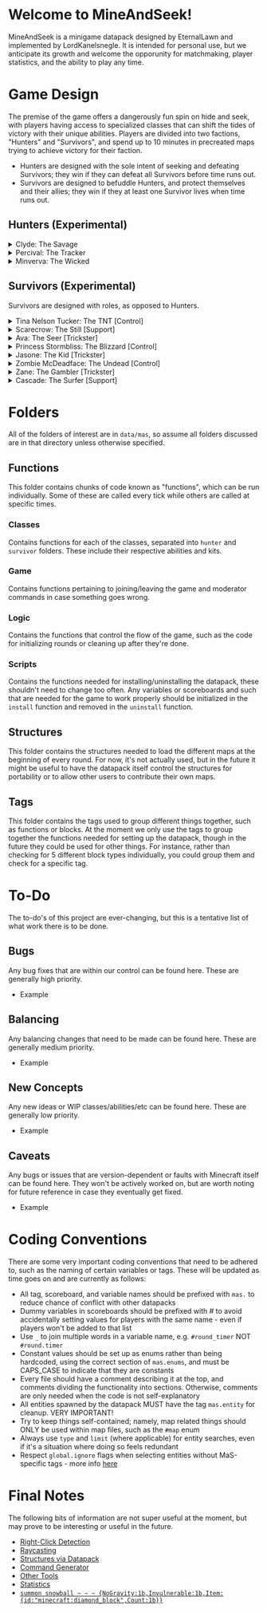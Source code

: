 
# Welcome to MineAndSeek!

MineAndSeek is a minigame datapack designed by EternalLawn and implemented by LordKanelsnegle. It is intended for personal use, but we anticipate its growth and welcome the opporunity for matchmaking, player statistics, and the ability to play any time.

# Game Design

The premise of the game offers a dangerously fun spin on hide and seek, with players having access to specialized classes that can shift the tides of victory with their unique abilities. Players are divided into two factions, "Hunters" and "Survivors", and spend up to 10 minutes in precreated maps trying to achieve victory for their faction. 
- Hunters are designed with the sole intent of seeking and defeating Survivors; they win if they can defeat all Survivors before time runs out.
- Survivors are designed to befuddle Hunters, and protect themselves and their allies; they win if they at least one Survivor lives when time runs out.

## Hunters (Experimental)

<details>
  <summary>Clyde: The Savage</summary>
  
  > Once a hardworking family man, now a living corpse that thrives only under the false hope that his long dead family will be reunited with him should he deliver the Survivors. Simple to play, hard to escape.
  
  > **Weapon - The Cleaver**
  <br>Medium Damage Axe.
  
  > **Passive - Bloodlust**
  <br>Can hear the heartbeat of nearby Survivors and gains a 20% speed boost when close. *“Your heart’s final words are poetry.”*
  
  > **Active - Unrelenting**
  <br>Enter a state of rage which gives you 20% speed, apply bleeding damage, and makes you temporarily immune to debuffs for 8s. (CD: 40s) *“Death couldn’t stop me. Did you think you could?”*
  
  > **Ultimate - Scream for Me*
  <br>Spread a nightmare-inducing Paranoia effect to all Survivors, blinding them and befuddling their senses for 8 seconds. *“Rest in peace.”*
</details>

<details>
  <summary>Percival: The Tracker</summary>
  
  > He watched as all his animal friends morphed into horrific zombies, but cared for them all the same. Lived in peace with the zombies in a forest until the Survivors started hunting them. In the name of vengeance, he will take the role as hunter. Silent as a breeze, deadly as a storm. 
  
  > **Weapon - Silk Touch**
  <br>Medium Damage Bow + Low Damage Sword.
  
  > **Passive - I See You**
  <br>All arrows reveal targets and prevent healing for 1 second. *“Justice is blind, but I am not.”*
  
  > **Active - Ensare**
  <br>Plant a trap on the spot and enter stealth for a brief period. Trap placement is permanent until detonated or until the skill is used again, and stealth lasts 5 seconds. Traps root and reveal victims within range for 2 seconds. (CD: 30s). *“Don’t scream too much.”*
  
  > **Ultimate - You Can't Run**
  <br>Fire a global, wide, wall-piercing shot that deals tremendous damage to all unfortunate enough to be caught in its path. *“You don’t deserve to live.”*
</details>

<details>
  <summary>Minverva: The Wicked</summary>
  
  > A proud, fallen queen who was blood-bound to protect over 10,000 lives - she ruined all of them. A master manipulator who can get even the dead to do her bidding, she thrives off the power her subjects provide. Although once upon a time she let them down, she won’t let their corpses do the same in return. Tricky and oppressive when left unchecked.
  
  > **Weapon - Twisted Scepter**
  <br>Low Damage Wand
  
  > **Passive - Eerie Presence**
  <br>Summon a Zombie where you're standing every 40 seconds. You zombies are revealed to you and will attack Survivors. *“I wish I was you, so I too could serve a beautiful queen.”*
  
  > **Active - Tainted Legacy**
  <br>Teleport to the location you’re looking at. Spawn a zombie where you were standing originally. (CD: 20s). *“You should be honored.”*
  
  > **Ultimate - For the Queen!**
  <br> Spawn a bloodthirsty creeper directly behind every Survivor. These minions have increased speed and will explode to deal high damage. They last for 10 seconds. *“Devour them…”*
</details>


## Survivors (Experimental)
Survivors are designed with roles, as opposed to Hunters.

<details>
  <summary>Tina Nelson Tucker: The TNT [Control]</summary>
  
  > Science gives mankind the power to reach for the stars, but also to inevitably crash and burn. Too bad Tina forgot the first part. The tools she made as a nuclear engineer for the government failed to stop Aurora, but what better way to make up for it than destroying everything the Corruption brought with it? Debuffs and cripples with various chemicals (some of which she may have breathed in a little of).
  
  > **Weapon - Sparky**
  <br>Flint and Steel
  
  > **Passive - Crackhead Energy**
  <br>Your alchemical genius (or craziness) allows you to craft another potion while crouching for 8 seconds. *“I dunno who Geneva is but she better get her convention up on outta here.”*
  
  > **Active - Bubbly Boys**
  <br>Throw a mysterious concoction that slows Hunters by 50% and reduces their damage by 50% for 5s; also deals damage to enemy deployables. Can hold up to 3. *“How z’at taste?”*
  
  > **Ultimate - The Big One**
  <br>aaaaaaaaaaaaa
 
</details>

<details>
  <summary>Scarecrow: The Still [Support]</summary>
  
  > A passionate and extremely talented farmer who gets into his work – REALLY into his work. The last in a long line of agricultural geniuses, he watched as the Terrorforming soiled the land and caused untamed beasts to desecrate his family’s hard work. He now takes it upon himself to patiently stand among the Survivors’ much-needed crops from sunrise to sunset and protects them with his life, while ending the life of any that test his patience. 
  
  > **Weapon - Wooden Arm**
  <br>Wooden Sword
  
  > **Passive - Undying Patience**
  <br>Grant self and nearby allies 20% damage reduction. If a hunter deals 5 hearts of your health worth of damage to you, they are stunned for 1s. *“The seed of vengeance has been planted, and I will watch it grow.”*
  
  > **Active - Wind Dance**
  <br>Heal yourself and nearby allies in a large range for 3 hearts. They gain 50% additional damage reduction. (CD: 40). *“I shall protect the harvest.”*
  
  > **Ultimate - Silent Bulwark**
  <br>Plant yourself on the spot and become invisible. All other Survivors become immune to damage and debuffs for 8 seconds. *“What senseless Violence.”*
 
</details>
<details>
  <summary>Ava: The Seer [Trickster]</summary>
  
  > Blinded and cast out as a child, she roamed the forest until she knew every tree by every dent in its bark. The animals and spirits became were merciful to her when her life wasn’t and became her family. Once she became 18 she decided she was strong enough to seek her brother who unbeknown to her had become a Hunter. Perhaps it’s a blessing that she cannot see how her world was corrupted.
  
  > **Agony:**
  <br>Bow
  
  > **Passive - Eye for an Eye**
  <br>Your weapon shots inflict Blindess on Hunters for 1 second. *“I may have lost my sight, but I still have vision.”*
  
  > **Active - Guide Me**
  <br>Spawn a sentry Hawk in your location. You can have up to 3 active and they will reveal hunters in a radius. If a hunter defeats one of these hawks, all Survivors are healed for 2 hearts. (CD: 30s). *“Please, be my eyes.”*
  
  > **Ultimate - The Overseer**
  <br>Spawn an Elder bear behind a random Hunter, it is revealed, has a lot of health, large, and Hunters cannot use their skills until it is killed or it disappears in 20 seconds. *“Guardian, protect us!”*
 
</details>
<details>
  <summary>Princess Stormbliss: The Blizzard [Control]</summary>
  
  > There was once a kingdom that was plagued with snow born from the frigid queen’s heart. She locked away her daughter, leaving her with nothing but the neverending snow on her balcony and her imagination. No princess is without power, and when the Terrorforming happened, she got the freedom she needed. She now seeks to chill the flames of destruction caused by not only the Corruption, but also her mother.
  
  > **Weapon - Snowballs**
  <br>Special Snowballs.
  
  > **Passive - Permafrost**
  <br>Your snowballs knock back and slow Hunters by 25% for 1 second. *“You’ve bathed the world in red, now I will bathe it in white.”*
  
  > **Active - Loyal Subjects**
  <br>Summon a loyal snowman who runs up to nearby Hunters and explodes, freezing them for 2 seconds. (CD: 40). *“Freeze them in time.”*
  
  > **Ultimate - White Blood**
  <br>Call upon your weather powers to summon a blizzard that follows Hunters, slowing them by 90% and obscuring their vision for 8 seconds. *“Your hearts are frozen.”*
 
</details>
<details>
  <summary>Jasone: The Kid [Trickster]</summary>
  
  > A kid from a poor family with nothing but clothes on his back and lightning running through his veins. He grew up with the wholesome aspiration of becoming an athlete and becoming famous enough to get his family out of the gutter. Now the corruption may have taken his family, but not his energy. They say lightning doesn’t strike in the same place twice, but that’s because they haven’t seen Jasone.
  
  > **Weapon - Ego**
  <br>Sword
  
  > **Passive - Adrenaline Rush**
  <br>If you receive damage your speed increases by 20% and you reveal the Hunters who attacked you for 2 seconds.
  
  > **Active - Spark Mark**
  <br>Plant a mark on the ground and gain 20% movement speed for 8 seconds. Reactivating the skill within this duration returns you to the Mark. (CD: 40s)
  
  > **Ultimate - Pandemonium**
  <br>Channel the vengeance of your ancestors to strike all Hunters on the map with searing Lightning, stunning them for 1 second, and increasing your speed by 100% for 8 seconds.
 
</details>
<details>
  <summary>Zombie McDeadface: The Undead [Control]</summary>
  
  > WIP
  
  > **Weapon - These Hands:**
  <br>Rotten Flesh
  
  > **Passive - Bloodlust**
  <br>Your ability does not have a cooldown, and Instead uses 4 hearts of health. If Hunters are successfully hit by your ability, you gain 2 hearts for every Hunter hit. 
  
  > **Active - Why is it Spicy?**
  <br>Fire a large wall-piercing beam of energy that inflicts Nausea and Slows all Hunters in its path for 5 seconds. This also damages deployables. *“Pardon me.”*
  
  > **Ultimate - Table Turner**
  <br>Turn all Hunters into Zombies for 5 seconds. *“Have a taste of your own medicine!”*
 
</details>

<details>
  <summary>Zane: The Gambler [Trickster]</summary>
  
  > WIP
  
  > **Weapon - Bang for your Buck:**
  <br>Gun (Crossbow)
  
  > **Passive - **
  <br>WIP
  
  > **Active - Test of Fate**
  <br>Heal for 1 heart, then flip a coin, if it’s heads reveal all hunters on the map for 4 seconds, if it’s tails you are revealed for 1 second. (CD: 30s)
  
  > **Ultimate - Stock Exchange**
  <br>All Hunters have their positions swapped, then you swap places with one of those Hunters and grant all Hunters nausea for 5 seconds. *“It’s your problem now.”*
 
</details>

<details>
  <summary>Cascade: The Surfer [Support]</summary>
  
  > WIP
  
  > **Weapon - Finny:**
  <br>Fish
  
  > **Passive - My Dude**
  <br>The spirit of your dolphin buddy watches over you and your nearby allies, regenerating 1 heart of health every 20 seconds.
  
  > **Active - Fintastic!**
  <br>Summon the spirit of Fin who hovers on the spot, granting nearby allies 20% movement speed and regenerates 1 every 10 seconds, this only applies to allies in range. (CD: 40s).
  
  > **Ultimate - Dolphin Rush**
  <br>Summon a spirit of Fin over the shoulders of you and your allies. He protects them by healing them for 1 heart every second, attacking nearby deployables and Hunters with water projectiles, and grants Haste for 8 seconds.
 
</details>


# Folders

All of the folders of interest are in `data/mas`, so assume all folders discussed are in that directory unless otherwise specified.

## Functions

This folder contains chunks of code known as "functions", which can be run individually. Some of these are called every tick while others are called at specific times.

### Classes
Contains functions for each of the classes, separated into `hunter` and `survivor` folders. These include their respective abilities and kits.

### Game
Contains functions pertaining to joining/leaving the game and moderator commands in case something goes wrong.

### Logic
Contains the functions that control the flow of the game, such as the code for initializing rounds or cleaning up after they're done.

### Scripts
Contains the functions needed for installing/uninstalling the datapack, these shouldn't need to change too often. Any variables or scoreboards and such that are needed for the game to work properly should be initialized in the `install` function and removed in the `uninstall` function.

## Structures

This folder contains the structures needed to load the different maps at the beginning of every round. For now, it's not actually used, but in the future it might be useful to have the datapack itself control the structures for portability or to allow other users to contribute their own maps.

## Tags

This folder contains the tags used to group different things together, such as functions or blocks. At the moment we only use the tags to group together the functions needed for setting up the datapack, though in the future they could be used for other things. For instance, rather than checking for 5 different block types individually, you could group them and check for a specific tag.


# To-Do

The to-do's of this project are ever-changing, but this is a tentative list of what work there is to be done.

## Bugs

Any bug fixes that are within our control can be found here. These are generally high priority.
- Example

## Balancing

Any balancing changes that need to be made can be found here. These are generally medium priority.
- Example

## New Concepts

Any new ideas or WIP classes/abilities/etc can be found here. These are generally low priority.
- Example

## Caveats
Any bugs or issues that are version-dependent or faults with Minecraft itself can be found here. They won't be actively worked on, but are worth noting for future reference in case they eventually get fixed.
- Example

# Coding Conventions

There are some very important coding conventions that need to be adhered to, such as the naming of certain variables or tags. These will be updated as time goes on and are currently as follows:
- All tag, scoreboard, and variable names should be prefixed with `mas.` to reduce chance of conflict with other datapacks
- Dummy variables in scoreboards should be prefixed with # to avoid accidentally setting values for players with the same name - even if players won't be added to that list
- Use `_` to join multiple words in a variable name, e.g. `#round_timer` NOT `#round.timer`
- Constant values should be set up as enums rather than being hardcoded, using the correct section of `mas.enums`, and must be CAPS_CASE to indicate that they are constants
- Every file should have a comment describing it at the top, and comments dividing the functionality into sections. Otherwise, comments are only needed when the code is not self-explanatory
- All entities spawned by the datapack MUST have the tag `mas.entity` for cleanup. VERY IMPORTANT!
- Try to keep things self-contained; namely, map related things should ONLY be used within map files, such as the `#map` enum
- Always use `type` and `limit` (where applicable) for entity searches, even if it's a situation where doing so feels redundant
- Respect `global.ignore` flags when selecting entities without MaS-specific tags - more info [here](https://mc-datapacks.github.io/en/conventions/global_ignoring_tag.html)

# Final Notes

The following bits of information are not super useful at the moment, but may prove to be interesting or useful in the future.
- [Right-Click Detection](https://www.youtube.com/watch?v=xcOw4conrVM)
- [Raycasting](https://www.youtube.com/watch?v=RTRYfrli8GU)
- [Structures via Datapack](https://www.youtube.com/watch?v=kzme5WV0plM)
- [Command Generator](https://mcstacker.net/)
- [Other Tools](https://misode.github.io/)
- [Statistics](https://minecraft.fandom.com/wiki/Statistics#List_of_custom_statistic_names)
- [`summon snowball ~ ~ ~ {NoGravity:1b,Invulnerable:1b,Item:{id:"minecraft:diamond_block",Count:1b}}`](https://gyazo.com/4f60726046654ec8e1d7780622466bdb)
